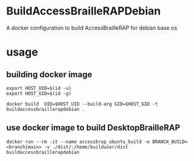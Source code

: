 # BuildAccessBrailleRAPDebian
A docker configuration to build AccessBrailleRAP for debian base os

# usage

## building docker image
    export HOST_UID=$(id -u)
    export HOST_GID=$(id -g)

    docker build  UID=$HOST_UID --build-arg GID=$HOST_GID -t buildaccessbraillerapdebian .

## use docker image to build DesktopBrailleRAP
    docker run --rm -it --name accessbrap_ubuntu_build -e BRANCH_BUILD=<branch|main> -v ./dist/:/home/builduser/dist buildaccessbraillerapdebian
